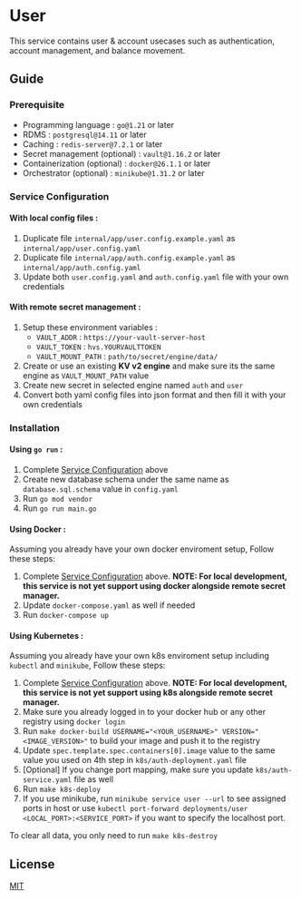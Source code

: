 # User
This service contains user & account usecases such as authentication, account management, and balance movement.

## Guide
### Prerequisite
- Programming language : `go@1.21` or later
- RDMS : `postgresql@14.11` or later
- Caching : `redis-server@7.2.1` or later
- Secret management (optional) : `vault@1.16.2` or later
- Containerization (optional) : `docker@26.1.1` or later
- Orchestrator (optional) : `minikube@1.31.2` or later

### Service Configuration
#### With local config files :
1. Duplicate file `internal/app/user.config.example.yaml` as `internal/app/user.config.yaml`
2. Duplicate file `internal/app/auth.config.example.yaml` as `internal/app/auth.config.yaml`
3. Update both `user.config.yaml` and `auth.config.yaml` file with your own credentials

#### With remote secret management :
1. Setup these environment variables :
    - `VAULT_ADDR` : `https://your-vault-server-host`
    - `VAULT_TOKEN` : `hvs.YOURVAULTTOKEN`
    - `VAULT_MOUNT_PATH` : `path/to/secret/engine/data/`
2. Create or use an existing **KV v2 engine** and make sure its the same engine as `VAULT_MOUNT_PATH` value
3. Create new secret in selected engine named `auth` and `user`
4. Convert both yaml config files into json format and then fill it with your own credentials

### Installation

#### Using `go run` :
1. Complete [Service Configuration](#service-configuration) above
2. Create new database schema under the same name as `database.sql.schema` value in `config.yaml`
3. Run `go mod vendor`
4. Run `go run main.go`

#### Using Docker :
Assuming you already have your own docker enviroment setup, Follow these steps:
1. Complete [Service Configuration](#service-configuration) above. **NOTE: For local development, this service is not yet support using docker alongside remote secret manager.**
2. Update `docker-compose.yaml` as well if needed
3. Run `docker-compose up`

#### Using Kubernetes :
Assuming you already have your own k8s enviroment setup including `kubectl` and `minikube`, Follow these steps:
1. Complete [Service Configuration](#service-configuration) above. **NOTE: For local development, this service is not yet support using k8s alongside remote secret manager.**
2. Make sure you already logged in to your docker hub or any other registry using `docker login`
3. Run `make docker-build USERNAME="<YOUR_USERNAME>" VERSION="<IMAGE_VERSION>"` to build your image and push it to the registry
4. Update `spec.template.spec.containers[0].image` value to the same value you used on 4th step in `k8s/auth-deployment.yaml` file
5. [Optional] If you change port mapping, make sure you update `k8s/auth-service.yaml` file as well
6. Run `make k8s-deploy`
7. If you use minikube, run `minikube service user --url` to see assigned ports in host or use `kubectl port-forward deployments/user <LOCAL_PORT>:<SERVICE_PORT>` if you want to specify the localhost port.

To clear all data, you only need to run `make k8s-destroy`

## License
[MIT](https://github.com/ffauzann/CAI-account/blob/main/LICENSE) 